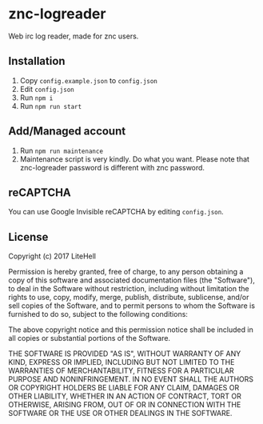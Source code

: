 # znc-logreader
Web irc log reader, made for znc users.

## Installation
1. Copy `config.example.json` to `config.json`
1. Edit `config.json`
1. Run `npm i`
1. Run `npm run start`

## Add/Managed account
1. Run `npm run maintenance`
1. Maintenance script is very kindly. Do what you want.
Please note that znc-logreader password is different with znc password.

## reCAPTCHA
You can use Google Invisible reCAPTCHA by editing `config.json`.

## License
Copyright (c) 2017 LiteHell

Permission is hereby granted, free of charge, to any person obtaining a copy
of this software and associated documentation files (the "Software"), to deal
in the Software without restriction, including without limitation the rights
to use, copy, modify, merge, publish, distribute, sublicense, and/or sell
copies of the Software, and to permit persons to whom the Software is
furnished to do so, subject to the following conditions:

The above copyright notice and this permission notice shall be included in all
copies or substantial portions of the Software.

THE SOFTWARE IS PROVIDED "AS IS", WITHOUT WARRANTY OF ANY KIND, EXPRESS OR
IMPLIED, INCLUDING BUT NOT LIMITED TO THE WARRANTIES OF MERCHANTABILITY,
FITNESS FOR A PARTICULAR PURPOSE AND NONINFRINGEMENT. IN NO EVENT SHALL THE
AUTHORS OR COPYRIGHT HOLDERS BE LIABLE FOR ANY CLAIM, DAMAGES OR OTHER
LIABILITY, WHETHER IN AN ACTION OF CONTRACT, TORT OR OTHERWISE, ARISING FROM,
OUT OF OR IN CONNECTION WITH THE SOFTWARE OR THE USE OR OTHER DEALINGS IN THE
SOFTWARE.
